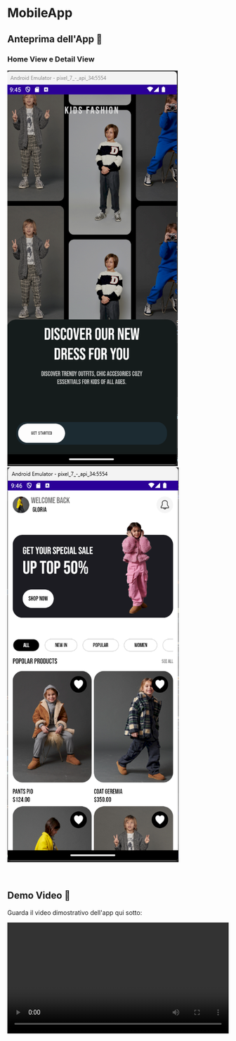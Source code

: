 # MobileApp

## Anteprima dell'App 📱

### Home View e  Detail View
![HomeView](https://github.com/salisou/OnlineCourseUIDesigns/blob/main/HomeView.png)
![DetailView](https://github.com/salisou/OnlineCourseUIDesigns/blob/main/DetailView.png)

<br/>


## Demo Video 🎥

Guarda il video dimostrativo dell'app qui sotto:

<video width="100%" height="auto" controls>
    <source src="https://github.com/salisou/OnlineCourseUIDesigns/raw/main/OnlineVIdeo.mp4" type="video/mp4">
    Il tuo browser non supporta il tag video. [Clicca qui per scaricare il video](https://github.com/salisou/OnlineCourseUIDesigns/raw/main/OnlineVIdeo.mp4).
</video>
